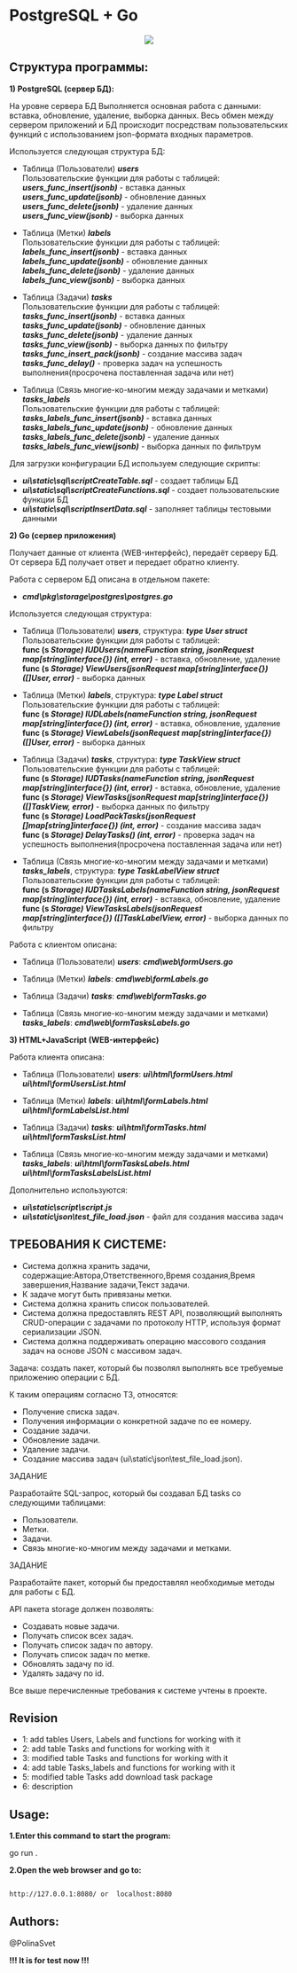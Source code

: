 
# PostgreSQL + Go

<div align="center">
	<img src="https://i.ibb.co/YQQpSb3/tasks.jpg">
</div>

## Структура программы:

**1) PostgreSQL (сервер БД):**

На уровне сервера БД Выполняется основная работа с данными: вставка, обновление, удаление, выборка данных. Весь обмен между сервером приложений и БД происходит посредствам пользовательских функций с использованием json-формата входных параметров.

Используется следующая структура БД:

- Таблица (Пользователи) ***users***<br>
Пользовательские функции для работы с таблицей:<br>
***users_func_insert(jsonb)*** - вставка данных<br>
***users_func_update(jsonb)*** - обновление данных<br>
***users_func_delete(jsonb)*** - удаление данных<br>
***users_func_view(jsonb)*** - выборка данных<br>

- Таблица (Метки) ***labels***<br>
Пользовательские функции для работы с таблицей:<br>
***labels_func_insert(jsonb)*** - вставка данных<br>
***labels_func_update(jsonb)*** - обновление данных<br>
***labels_func_delete(jsonb)*** - удаление данных<br>
***labels_func_view(jsonb)*** - выборка данных<br>

- Таблица (Задачи) ***tasks***<br>
Пользовательские функции для работы с таблицей:<br>
***tasks_func_insert(jsonb)*** - вставка данных<br>
***tasks_func_update(jsonb)*** - обновление данных<br>
***tasks_func_delete(jsonb)*** - удаление данных<br>
***tasks_func_view(jsonb)*** - выборка данных по фильтру<br>
***tasks_func_insert_pack(jsonb)*** - создание массива задач<br>
***tasks_func_delay()*** - проверка задач на успешность выполнения(просрочена поставленная задача или нет)<br>

- Таблица (Связь многие-ко-многим между задачами и метками) ***tasks_labels***<br>
Пользовательские функции для работы с таблицей:<br>
***tasks_labels_func_insert(jsonb)*** - вставка данных<br>
***tasks_labels_func_update(jsonb)*** - обновление данных<br>
***tasks_labels_func_delete(jsonb)*** - удаление данных<br>
***tasks_labels_func_view(jsonb)*** - выборка данных по фильтрум<br>

Для загрузки конфигурации БД используем следующие скрипты:

- ***ui\static\sql\scriptCreateTable.sql*** - создает таблицы БД
- ***ui\static\sql\scriptCreateFunctions.sql*** - создает пользовательские функции БД
- ***ui\static\sql\scriptInsertData.sql*** - заполняет таблицы тестовыми данными

  

**2) Go (сервер приложения)**

Получает данные от клиента (WEB-интерфейс), передаёт серверу БД. От сервера БД получает ответ и передает обратно клиенту.

Работа с сервером БД описана в отдельном пакете:
- ***cmd\pkg\storage\postgres\postgres.go***

Используется следующая структура:

- Таблица (Пользователи) ***users***, структура: ***type User struct***<br>
Пользовательские функции для работы с таблицей:<br>
**func (s *Storage) IUDUsers(nameFunction string, jsonRequest map[string]interface{}) (int, error)*** - вставка, обновление, удаление<br>
**func (s *Storage) ViewUsers(jsonRequest map[string]interface{}) ([]User, error)*** - выборка данных<br>

- Таблица (Метки) ***labels***, структура: ***type Label struct***<br>
Пользовательские функции для работы с таблицей:<br>
**func (s *Storage) IUDLabels(nameFunction string, jsonRequest map[string]interface{}) (int, error)*** - вставка, обновление, удаление<br>
**func (s *Storage) ViewLabels(jsonRequest map[string]interface{}) ([]User, error)*** - выборка данных<br>

- Таблица (Задачи) ***tasks***, структура: ***type TaskView struct***<br>
Пользовательские функции для работы с таблицей:<br>
**func (s *Storage) IUDTasks(nameFunction string, jsonRequest map[string]interface{}) (int, error)*** - вставка, обновление, удаление<br>
**func (s *Storage) ViewTasks(jsonRequest map[string]interface{}) ([]TaskView, error)*** - выборка данных по фильтру<br>
**func (s *Storage) LoadPackTasks(jsonRequest []map[string]interface{}) (int, error)*** - создание массива задач<br>
**func (s *Storage) DelayTasks() (int, error)*** - проверка задач на успешность выполнения(просрочена поставленная задача или нет)<br>

- Таблица (Связь многие-ко-многим между задачами и метками) ***tasks_labels***, структура: ***type TaskLabelView struct***<br>
Пользовательские функции для работы с таблицей:<br>
**func (s *Storage) IUDTasksLabels(nameFunction string, jsonRequest map[string]interface{}) (int, error)*** - вставка, обновление, удаление<br>
**func (s *Storage) ViewTasksLabels(jsonRequest map[string]interface{}) ([]TaskLabelView, error)*** - выборка данных по фильтру<br>

 Работа с клиентом описана:

- Таблица (Пользователи) ***users***:
***cmd\web\formUsers.go***

- Таблица (Метки) ***labels***:
***cmd\web\formLabels.go***

- Таблица (Задачи) ***tasks***:
***cmd\web\formTasks.go***

- Таблица (Связь многие-ко-многим между задачами и метками) ***tasks_labels***:
***cmd\web\formTasksLabels.go***

**3) HTML+JavaScript (WEB-интерфейс)**

Работа клиентa описана:

- Таблица (Пользователи) ***users***:
***ui\html\formUsers.html***
***ui\html\formUsersList.html***

- Таблица (Метки) ***labels***:
***ui\html\formLabels.html***
***ui\html\formLabelsList.html***

- Таблица (Задачи) ***tasks***:
***ui\html\formTasks.html***
***ui\html\formTasksList.html***

- Таблица (Связь многие-ко-многим между задачами и метками) ***tasks_labels***:
***ui\html\formTasksLabels.html***
***ui\html\formTasksLabelsList.html***

Дополнительно используются:
- ***ui\static\script\script.js***
- ***ui\static\json\test_file_load.json*** - файл для создания массива задач

## ТРЕБОВАНИЯ К СИСТЕМЕ:

+ Система должна хранить задачи, содержащие:Автора,Ответственного,Время создания,Время завершения,Название задачи,Текст задачи.
+ К задаче могут быть привязаны метки.
+ Система должна хранить список пользователей.
+ Система должна предоставлять REST API, позволяющий выполнять CRUD-операции с задачами по протоколу HTTP, используя формат сериализации JSON.
+ Система должна поддерживать операцию массового создания задач на основе JSON с массивом задач.

  

Задача: создать пакет, который бы позволял выполнять все требуемые приложению операции с БД.

К таким операциям согласно ТЗ, относятся:
+ Получение списка задач.
+ Получения информации о конкретной задаче по ее номеру.
+ Создание задачи.
+ Обновление задачи.
+ Удаление задачи.
+ Создание массива задач (ui\static\json\test_file_load.json).

ЗАДАНИЕ

Разработайте SQL-запрос, который бы создавал БД tasks со следующими таблицами:

+ Пользователи.
+ Метки.
+ Задачи.
+ Связь многие-ко-многим между задачами и метками.

ЗАДАНИЕ

Разработайте пакет, который бы предоставлял необходимые методы для работы с БД.

API пакета storage должен позволять:

+ Создавать новые задачи.
+ Получать список всех задач.
+ Получать список задач по автору.
+ Получать список задач по метке.
+ Обновлять задачу по id.
+ Удалять задачу по id.

Все выше перечисленные требования к системе учтены в проекте.

  

## Revision

  

- 1: add tables Users, Labels and functions for working with it
- 2: add table Tasks and functions for working with it
- 3: modified table Tasks and functions for working with it
- 4: add table Tasks_labels and functions for working with it
- 5: modified table Tasks add download task package
- 6: description

## Usage:

**1.Enter this command to start the program:**

go run .


**2.Open the web browser and go to:**

```sh

http://127.0.0.1:8080/ or  localhost:8080

```

## Authors:

@PolinaSvet

**!!! It is for test now !!!**